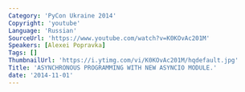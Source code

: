 ```yaml
---
Category: 'PyCon Ukraine 2014'
Copyright: 'youtube'
Language: 'Russian'
SourceUrl: 'https://www.youtube.com/watch?v=K0KOvAc201M'
Speakers: [Alexei Popravka]
Tags: []
ThumbnailUrl: 'https://i.ytimg.com/vi/K0KOvAc201M/hqdefault.jpg'
Title: 'ASYNCHRONOUS PROGRAMMING WITH NEW ASYNCIO MODULE.'
date: '2014-11-01'
---
```


